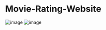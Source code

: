 # Movie-Rating-Website

![image](https://user-images.githubusercontent.com/92155435/139524345-fffbdc79-70ba-45a5-9973-3936cb442c81.png)
![image](https://user-images.githubusercontent.com/92155435/139524366-5d7b7334-1b8c-4e1b-87df-d08326e5a68e.png)
